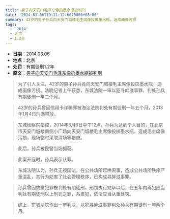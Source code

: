 ```yaml
---
title: 男子向天安门毛泽东像扔墨水瓶被判刑
date: '2014-03-06T19:11:12.6620000+08:00'
summary: 42岁的男子孙兵向天安门城楼毛主席像投掷墨水瓶，造成画像污损
tags:
  - '2014'
  - 北京
  - 1.2年
---
```

* **日期**：2014.03.06
* **地点**：北京
* **处罚**：有期徒刑1.2年
* **原文**：[男子向天安门毛泽东像扔墨水瓶被判刑](https://info.51.ca/news/china/2015-04/383604.html)


>为了引人关注，42岁的男子孙兵竟向天安门城楼毛主席像投掷墨水瓶，造成画像污损。法晚记者上午获悉，东城法院一审以犯寻衅滋事罪，判处孙兵有期徒刑一年二个月。

>42岁的孙兵曾因信用卡诈骗罪被海淀法院判处有期徒刑一年五个月，2013年1月4日刑满释放。

>东城检察院指控，2014年3月6日中午12点，孙兵为达到个人目的，在北京市天安门城楼南侧小广场向天安门城楼毛主席像投掷墨水瓶，造成毛主席像污损，现场临时采取清场等措施。

>此后，孙兵被民警当场抓获。

>此案开庭时，孙兵表示认罪。

>东城法院认为，孙兵无视国法，在公共场所起哄闹事，造成公共场所秩序严重混乱，其行为妨害了社会管理秩序，已构成寻衅滋事罪。

>孙兵曾因故意犯罪被判处有期徒刑，刑罚执行完毕以后，在五年内再犯应当判处有期徒刑以上刑罚之罪，系累犯，依法应当从重处罚。

>综上，东城法院作出一审判决，以犯寻衅滋事罪判处孙兵有期徒刑一年两个月。